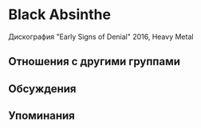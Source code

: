 # Black Absinthe

Дискография
"Early Signs of Denial" 2016, Heavy Metal

## Отношения с другими группами


## Обсуждения


## Упоминания

